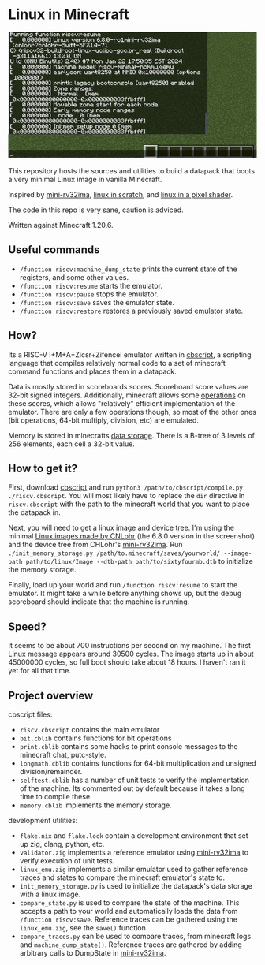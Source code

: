 # Linux in Minecraft

![Linux booting in minecraft](./itworks.jpg)

This repository hosts the sources and utilities to build a datapack that boots a very minimal Linux image in vanilla Minecraft.

Inspired by [mini-rv32ima](https://github.com/cnlohr/mini-rv32ima), [linux in scratch](https://scratch.mit.edu/projects/892602496), and [linux in a pixel shader](https://blog.pimaker.at/texts/rvc1/).

The code in this repo is very sane, caution is adviced.

Written against Minecraft 1.20.6.

## Useful commands

- `/function riscv:machine_dump_state` prints the current state of the registers, and some other values.
- `/function riscv:resume` starts the emulator.
- `/function riscv:pause` stops the emulator.
- `/function riscv:save` saves the emulator state.
- `/function riscv:restore` restores a previously saved emulator state.

## How?

Its a RISC-V I+M+A+Zicsr+Zifencei emulator written in [cbscript](https://github.com/SethBling/cbscript), a scripting language that compiles relatively normal code to a set of minecraft command functions and places them in a datapack.

Data is mostly stored in scoreboards scores. Scoreboard score values are 32-bit signed integers. Additionally, minecraft allows some [operations](https://minecraft.wiki/w/Scoreboard#Players_commands) on these scores, which allows "relatively" efficient implementation of the emulator. There are only a few operations though, so most of the other ones (bit operations, 64-bit multiply, division, etc) are emulated.

Memory is stored in minecrafts [data storage](https://minecraft.wiki/w/Commands/data). There is a B-tree of 3 levels of 256 elements, each cell a 32-bit value.

## How to get it?

First, download [cbscript](https://github.com/SethBling/cbscript) and run `python3 /path/to/cbscript/compile.py ./riscv.cbscript`. You will most likely have to replace the `dir` directive in `riscv.cbscript` with the path to the minecraft world that you want to place the datapack in.

Next, you will need to get a linux image and device tree. I'm using the minimal [Linux images made by CNLohr](https://github.com/cnlohr/mini-rv32ima-images) (the 6.8.0 version in the screenshot) and the device tree from CHLohr's [mini-rv32ima](https://github.com/cnlohr/mini-rv32ima/blob/master/mini-rv32ima/sixtyfourmb.dtb). Run `./init_memory_storage.py /path/to.minecraft/saves/yourworld/ --image-path path/to/linux/Image --dtb-path path/to/sixtyfourmb.dtb` to initialize the memory storage.

Finally, load up your world and run `/function riscv:resume` to start the emulator. It might take a while before anything shows up, but the debug scoreboard should indicate that the machine is running.

## Speed?

It seems to be about 700 instructions per second on my machine. The first Linux message appears around 30500 cycles. The image starts up in about 45000000 cycles, so full boot should take about 18 hours. I haven't ran it yet for all that time.

## Project overview

cbscript files:
- `riscv.cbscript` contains the main emulator
- `bit.cblib` contains functions for bit operations
- `print.cblib` contains some hacks to print console messages to the minecraft chat, putc-style.
- `longmath.cblib` contains functions for 64-bit multiplication and unsigned division/remainder.
- `selftest.cblib` has a number of unit tests to verify the implementation of the machine. Its commented out by default because it takes a long time to compile these.
- `memory.cblib` implements the memory storage.

development utilities:
- `flake.nix` and `flake.lock` contain a development environment that set up zig, clang, python, etc.
- `validator.zig` implements a reference emulator using [mini-rv32ima](https://github.com/cnlohr/mini-rv32ima) to verify execution of unit tests.
- `linux_emu.zig` implements a similar emulator used to gather reference traces and states to compare the minecraft emulator's state to.
- `init_memory_storage.py` is used to initialize the datapack's data storage with a linux image.
- `compare_state.py` is used to compare the state of the machine. This accepts a path to your world and automatically loads the data from `/function riscv:save`. Reference traces can be gathered using the `linux_emu.zig`, see the `save()` function.
- `compare_traces.py` can be used to compare traces, from minecraft logs and `machine_dump_state()`. Reference traces are gathered by adding arbitrary calls to DumpState in [mini-rv32ima](https://github.com/cnlohr/mini-rv32ima).
